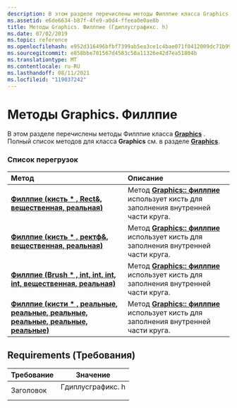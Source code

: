 ```yaml
---
description: В этом разделе перечислены методы Филлпие класса Graphics. Полный список методов для класса Graphics см. в разделе Graphics.
ms.assetid: e6de6634-b87f-4fe9-a0d4-ffeea0e0ae8b
title: Методы Graphics. Филлпие (Гдиплусграфикс. h)
ms.date: 07/02/2019
ms.topic: reference
ms.openlocfilehash: e952d316496bfbf7399ab5ea3ce1c4bae071f0412009dc71b9959a984316e976
ms.sourcegitcommit: e858bbe701567d4583c50a11326e42d7ea51804b
ms.translationtype: MT
ms.contentlocale: ru-RU
ms.lasthandoff: 08/11/2021
ms.locfileid: "119037242"
---
```

# <a name="graphicsfillpie-methods"></a>Методы Graphics. Филлпие

В этом разделе перечислены методы Филлпие класса [**Graphics**](/windows/win32/api/gdiplusgraphics/nl-gdiplusgraphics-graphics) . Полный список методов для класса **Graphics** см. в разделе [**Graphics**](/windows/win32/api/gdiplusgraphics/nl-gdiplusgraphics-graphics).

### <a name="overload-list"></a>Список перегрузок



| Метод                                                                                                                                                         | Описание                                                                                                                                                                                          |
|:---------------------------------------------------------------------------------------------------------------------------------------------------------------|:-----------------------------------------------------------------------------------------------------------------------------------------------------------------------------------------------------|
| [**Филлпие (кисть \* , Rect&, вещественная, реальная)**](/windows/win32/api/gdiplusgraphics/nf-gdiplusgraphics-graphics-fillpie(inconstbrush_inconstrect__inreal_inreal))                             | Метод [**Graphics:: филлпие**](/windows/win32/api/gdiplusgraphics/nf-gdiplusgraphics-graphics-fillpie(inconstbrush_inconstrect__inreal_inreal)) использует кисть для заполнения внутренней части круга. <br/>               |
| [**Филлпие (кисть \* , ректф&, вещественная, реальная)**](/previous-versions//ms535965(v=vs.85))                           | Метод [**Graphics:: филлпие**](/previous-versions//ms535965(v=vs.85)) использует кисть для заполнения внутренней части круга. <br/>              |
| [**Филлпие (Brush \* , int, int, int, int, вещественная, реальная)**](/windows/win32/api/gdiplusgraphics/nf-gdiplusgraphics-graphics-fillpie(inconstbrush_inint_inint_inint_inint_inreal_inreal))     | Метод [**Graphics:: филлпие**](/windows/win32/api/gdiplusgraphics/nf-gdiplusgraphics-graphics-fillpie(inconstbrush_inint_inint_inint_inint_inreal_inreal)) использует кисть для заполнения внутренней части круга. <br/> |
| [**Филлпие (кисти \* , реальные, реальные, реальные, реальные, реальные, реальные)**](/windows/win32/api/gdiplusgraphics/nf-gdiplusgraphics-graphics-fillpie(inconstbrush_inreal_inreal_inreal_inreal_inreal_inreal)) | Метод [**Graphics:: филлпие**](/windows/win32/api/gdiplusgraphics/nf-gdiplusgraphics-graphics-fillpie(inconstbrush_inreal_inreal_inreal_inreal_inreal_inreal)) использует кисть для заполнения внутренней части круга. <br/> |



## <a name="requirements"></a>Requirements (Требования)



| Требование | Значение |
|-------------------|----------------------------------------------------------------------------------------------|
| Заголовок<br/> | <dl> <dt>Гдиплусграфикс. h</dt> </dl> |



 

 
